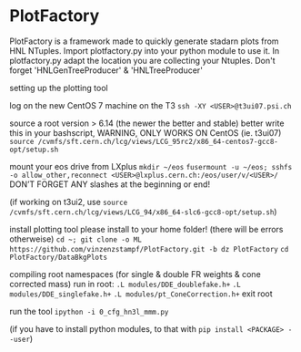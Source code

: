 # PlotFactory
PlotFactory is a framework made to quickly generate stadarn plots from HNL NTuples. 
Import plotfactory.py into your python module to use it. 
In plotfactory.py adapt the location you are collecting your Ntuples. 
Don't forget 'HNLGenTreeProducer' & 'HNLTreeProducer'

setting up the plotting tool

log on the new CentOS 7  machine on the T3
`ssh -XY <USER>@t3ui07.psi.ch`

source a root version > 6.14 (the newer the better and stable)
better write this in your bashscript, WARNING, ONLY WORKS ON CentOS (ie. t3ui07)
`source /cvmfs/sft.cern.ch/lcg/views/LCG_95rc2/x86_64-centos7-gcc8-opt/setup.sh`

mount your eos drive from LXplus
`mkdir ~/eos`
`fusermount -u ~/eos; sshfs -o allow_other,reconnect <USER>@lxplus.cern.ch:/eos/user/v/<USER>/`
DON’T FORGET ANY slashes at the beginning or end!

(if working on t3ui2, use 
`source /cvmfs/sft.cern.ch/lcg/views/LCG_94/x86_64-slc6-gcc8-opt/setup.sh`)

install plotting tool
please install to your home folder! (there will be errors otherweise)
`cd ~; git clone -o ML https://github.com/vinzenzstampf/PlotFactory.git -b dz PlotFactory`
`cd PlotFactory/DataBkgPlots`

compiling root namespaces (for single & double FR weights & cone corrected mass)
run in root:
`.L modules/DDE_doublefake.h+`
`.L modules/DDE_singlefake.h+`
`.L modules/pt_ConeCorrection.h+`
exit root

run the tool
`ipython -i 0_cfg_hn3l_mmm.py`

(if you have to install python modules, to that with 
`pip install <PACKAGE> --user`)
